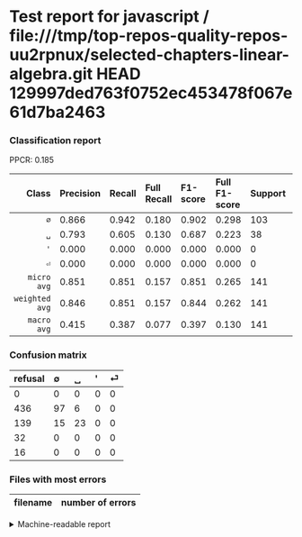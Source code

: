 # Test report for javascript / file:///tmp/top-repos-quality-repos-uu2rpnux/selected-chapters-linear-algebra.git HEAD 129997ded763f0752ec453478f067e61d7ba2463

### Classification report

PPCR: 0.185

| Class | Precision | Recall | Full Recall | F1-score | Full F1-score | Support | Full Support | PPCR |
|------:|:----------|:-------|:------------|:---------|:---------|:--------|:-------------|:-----|
| `∅` | 0.866| 0.942| 0.180| 0.902| 0.298| 103| 539| 0.191 |
| `␣` | 0.793| 0.605| 0.130| 0.687| 0.223| 38| 177| 0.215 |
| `'` | 0.000| 0.000| 0.000| 0.000| 0.000| 0| 32| 0.000 |
| `⏎` | 0.000| 0.000| 0.000| 0.000| 0.000| 0| 16| 0.000 |
| `micro avg` | 0.851| 0.851| 0.157| 0.851| 0.265| 141| 764| 0.185 |
| `weighted avg` | 0.846| 0.851| 0.157| 0.844| 0.262| 141| 764| 0.185 |
| `macro avg` | 0.415| 0.387| 0.077| 0.397| 0.130| 141| 764| 0.185 |

### Confusion matrix

|refusal|  ∅| ␣| '| ⏎| 
|:---|:---|:---|:---|:---|
|0 |0 |0 |0 |0 |
|436 |97 |6 |0 |0 |
|139 |15 |23 |0 |0 |
|32 |0 |0 |0 |0 |
|16 |0 |0 |0 |0 |

### Files with most errors

| filename | number of errors|
|:----:|:-----|

<details>
    <summary>Machine-readable report</summary>
```json
{
  "cl_report": {"\u0027": {"f1-score": 0.0, "precision": 0.0, "recall": 0.0, "support": 0}, "macro avg": {"f1-score": 0.3972231863936133, "precision": 0.4147937192118227, "recall": 0.3867526826775677, "support": 141}, "micro avg": {"f1-score": 0.8510638297872339, "precision": 0.851063829787234, "recall": 0.851063829787234, "support": 141}, "weighted avg": {"f1-score": 0.8441779228548008, "precision": 0.8464062991300703, "recall": 0.851063829787234, "support": 141}, "\u2205": {"f1-score": 0.9023255813953488, "precision": 0.8660714285714286, "recall": 0.941747572815534, "support": 103}, "\u23ce": {"f1-score": 0.0, "precision": 0.0, "recall": 0.0, "support": 0}, "\u2423": {"f1-score": 0.6865671641791046, "precision": 0.7931034482758621, "recall": 0.6052631578947368, "support": 38}},
  "cl_report_full": {"\u0027": {"f1-score": 0.0, "precision": 0.0, "recall": 0.0, "support": 32}, "macro avg": {"f1-score": 0.13032601076760175, "precision": 0.4147937192118227, "recall": 0.07747659926836682, "support": 764}, "micro avg": {"f1-score": 0.2651933701657459, "precision": 0.851063829787234, "recall": 0.15706806282722513, "support": 764}, "weighted avg": {"f1-score": 0.2619737274327732, "precision": 0.7947536784618162, "recall": 0.15706806282722513, "support": 764}, "\u2205": {"f1-score": 0.29800307219662064, "precision": 0.8660714285714286, "recall": 0.17996289424860853, "support": 539}, "\u23ce": {"f1-score": 0.0, "precision": 0.0, "recall": 0.0, "support": 16}, "\u2423": {"f1-score": 0.2233009708737864, "precision": 0.7931034482758621, "recall": 0.12994350282485875, "support": 177}},
  "ppcr": 0.18455497382198952
}
```
</details>
